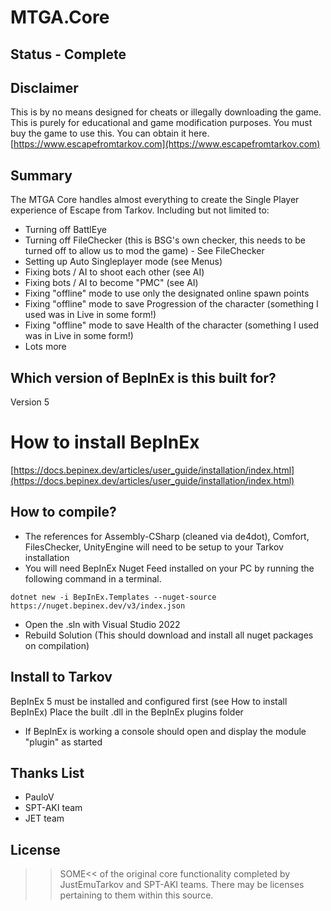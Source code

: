 # MTGA.Core

## Status - Complete

## Disclaimer

This is by no means designed for cheats or illegally downloading the game. This is purely for educational and game modification purposes. You must buy the game to use this. 
You can obtain it here. [https://www.escapefromtarkov.com](https://www.escapefromtarkov.com)

## Summary

The MTGA Core handles almost everything to create the Single Player experience of Escape from Tarkov.
Including but not limited to:
- Turning off BattlEye
- Turning off FileChecker (this is BSG's own checker, this needs to be turned off to allow us to mod the game) - See FileChecker
- Setting up Auto Singleplayer mode (see Menus)
- Fixing bots / AI to shoot each other (see AI)
- Fixing bots / AI to become "PMC" (see AI)
- Fixing "offline" mode to use only the designated online spawn points
- Fixing "offline" mode to save Progression of the character (something I used was in Live in some form!)
- Fixing "offline" mode to save Health of the character (something I used was in Live in some form!)
- Lots more

## Which version of BepInEx is this built for?
Version 5

# How to install BepInEx
[https://docs.bepinex.dev/articles/user_guide/installation/index.html](https://docs.bepinex.dev/articles/user_guide/installation/index.html)

## How to compile? 
- The references for Assembly-CSharp (cleaned via de4dot), Comfort, FilesChecker, UnityEngine will need to be setup to your Tarkov installation
- You will need BepInEx Nuget Feed installed on your PC by running the following command in a terminal. 
```
dotnet new -i BepInEx.Templates --nuget-source https://nuget.bepinex.dev/v3/index.json
```
- Open the .sln with Visual Studio 2022
- Rebuild Solution (This should download and install all nuget packages on compilation)

## Install to Tarkov
BepInEx 5 must be installed and configured first (see How to install BepInEx)
Place the built .dll in the BepInEx plugins folder

- If BepInEx is working a console should open and display the module "plugin" as started

## Thanks List
- PauloV
- SPT-AKI team
- JET team

## License

>>SOME<< of the original core functionality completed by JustEmuTarkov and SPT-AKI teams. There may be licenses pertaining to them within this source.
